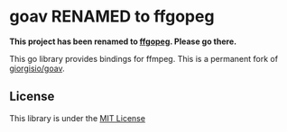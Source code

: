 # goav **RENAMED** to ffgopeg

**This project has been renamed to [ffgopeg](https://github.com/targodan/ffgopeg). Please go there.**

This go library provides bindings for ffmpeg.
This is a permanent fork of [giorgisio/goav](https://github.com/giorgisio/goav).

## License

This library is under the [MIT License](http://opensource.org/licenses/MIT)
